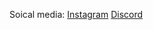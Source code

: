 Soical media:
[Instagram](https://www.instagram.com/bluecattlesoft/)
[Discord](https://discord.gg/xHSmfe9Bsz)
